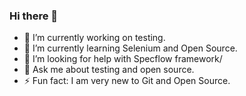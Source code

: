 ### Hi there 👋
- 🔭 I’m currently working on testing.
- 🌱 I’m currently learning Selenium and Open Source.
- 🤔 I’m looking for help with Specflow framework/
- 💬 Ask me about testing and open source.
- ⚡ Fun fact: I am very new to Git and Open Source.

<!--
**Zalakv89/Zalakv89** is a ✨ _special_ ✨ repository because its `README.md` (this file) appears on your GitHub profile.

Here are some ideas to get you started:

- 🔭 I’m currently working on ...
- 🌱 I’m currently learning ...
- 👯 I’m looking to collaborate on ...
- 🤔 I’m looking for help with ...
- 💬 Ask me about ...
- 📫 How to reach me: ...
- 😄 Pronouns: ...
- ⚡ Fun fact: ...
-->
